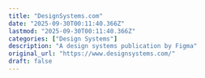 ```yaml
---
title: "DesignSystems.com"
date: "2025-09-30T00:11:40.366Z"
lastmod: "2025-09-30T00:11:40.366Z"
categories: ["Design Systems"]
description: "A design systems publication by Figma"
original_url: "https://www.designsystems.com/"
draft: false
---
```

